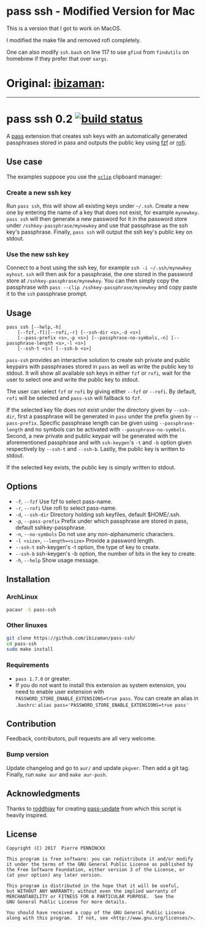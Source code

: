# pass ssh - Modified Version for Mac

This is a version that I got to work on MacOS.

I modified the make file and removed rofi completely.

One can also modify `ssh.bash` on line 117 to use `gfind` from `findutils` on homebrew if they prefer that over `xargs`.

# Original: [ibizaman](https://github.com/ibizaman):
---------------------------------------------------------------------

# pass ssh 0.2 [![build status][build-img]][build-url]

A [pass](https://www.passwordstore.org/) extension that creates ssh
keys with an automatically generated passphrases stored in pass and
outputs the public key using [fzf](https://github.com/junegunn/fzf) or
[rofi](https://davedavenport.github.io/rofi/).


## Use case

The examples suppose you use the
[`xclip`](https://github.com/astrand/xclip) clipboard manager:

### Create a new ssh key

Run `pass ssh`, this will show all existing keys under `~/.ssh`.
Create a new one by entering the name of a key that does not exist,
for example `mynewkey`. `pass ssh` will then generate a new password
for it in the password store under `/sshkey-passphrase/mynewkey` and
use that passphrase as the ssh key's passphrase. Finally, `pass ssh`
will output the ssh key's public key on stdout.

### Use the new ssh key

Connect to a host using the ssh key, for example `ssh -i
~/.ssh/mynewkey myhost`. `ssh` will then ask for a passphrase, the one
stored in the password store at `/sshkey-passphrase/mynewkey`. You can
then simply copy the passphrase with `pass --clip
/sshkey-passphrase/mynewkey` and copy paste it to the `ssh` passphrase
prompt.


## Usage

```
pass ssh [--help,-h]
    [--fzf,-f]|[--rofi,-r] [--ssh-dir <s>,-d <s>]
    [--pass-prefix <s>,-p <s>] [--passphrase-no-symbols,-n] [--passphrase-length <s>,-l <s>]
    [--ssh-t <s>] [--ssh-b <s>]
```

`pass-ssh` provides an interactive solution to create ssh private and
public keypairs with passphrases stored in `pass` as well as write the
public key to stdout. It will show all available ssh keys in either
`fzf` or `rofi`, wait for the user to select one and write the public
key to stdout.

The user can select `fzf` or `rofi` by giving either `--fzf`
or `--rofi`. By default, `rofi` will be selected and
`pass-ssh` will fallback to `fzf`.

If the selected key file does not exist under the directory given by
`--ssh-dir`, first a passphrase will be generated in `pass`
under the prefix given by `--pass-prefix`. Specific passphrase
length can be given using `--passphrase-length` and no symbols can
be activated with `--passphrase-no-symbols`. Second, a new private
and public keypair will be generated with the aforementioned passphrase
and with `ssh-keygen`'s `-t` and `-b` option given
respectively by `--ssh-t` and `--ssh-b`. Lastly, the public key
is written to stdout.

If the selected key exists, the public key is simply written to stdout.


## Options
* `-f`, `--fzf` Use fzf to select pass-name.
* `-r`, `--rofi` Use rofi to select pass-name.
* `-d`, `--ssh-dir` Directory holding ssh keyfiles, default $HOME/.ssh.
* `-p`, `--pass-prefix` Prefix under which passphrase are stored in pass, default sshkey-passphrase.
* `-n`, `--no-symbols` Do not use any non-alphanumeric characters.
* `-l <size>`, `--length=<size>` Provide a password length.
* `--ssh-t` ssh-keygen's -t option, the type of key to create.
* `--ssh-b` ssh-keygen's -b option, the number of bits in the key to create.
* `-h`, `--help` Show usage message.


## Installation


### ArchLinux

```sh
pacaur -S pass-ssh
```


### Other linuxes

```sh
git clone https://github.com/ibizaman/pass-ssh/
cd pass-ssh
sudo make install
```


### Requirements

* `pass 1.7.0` or greater.
* If you do not want to install this extension as system extension, you need to
enable user extension with `PASSWORD_STORE_ENABLE_EXTENSIONS=true pass`. You can
create an alias in `.bashrc`: `alias pass='PASSWORD_STORE_ENABLE_EXTENSIONS=true pass'`


## Contribution

Feedback, contributors, pull requests are all very welcome.


### Bump version

Update changelog and go to `aur/` and update `pkgver`. Then add a git
tag. Finally, run `make aur` and `make aur-push`.


## Acknowledgments

Thanks to [roddhjav](https://github.com/roddhjav) for creating
[pass-update](https://github.com/roddhjav/pass-update) from which this
script is heavily inspired.


## License

```
Copyright (C) 2017  Pierre PENNINCKX

This program is free software: you can redistribute it and/or modify
it under the terms of the GNU General Public License as published by
the Free Software Foundation, either version 3 of the License, or
(at your option) any later version.

This program is distributed in the hope that it will be useful,
but WITHOUT ANY WARRANTY; without even the implied warranty of
MERCHANTABILITY or FITNESS FOR A PARTICULAR PURPOSE.  See the
GNU General Public License for more details.

You should have received a copy of the GNU General Public License
along with this program.  If not, see <http://www.gnu.org/licenses/>.
```

[build-img]: https://travis-ci.org/ibizaman/pass-ssh.svg?branch=master
[build-url]: https://travis-ci.org/ibizaman/pass-ssh
